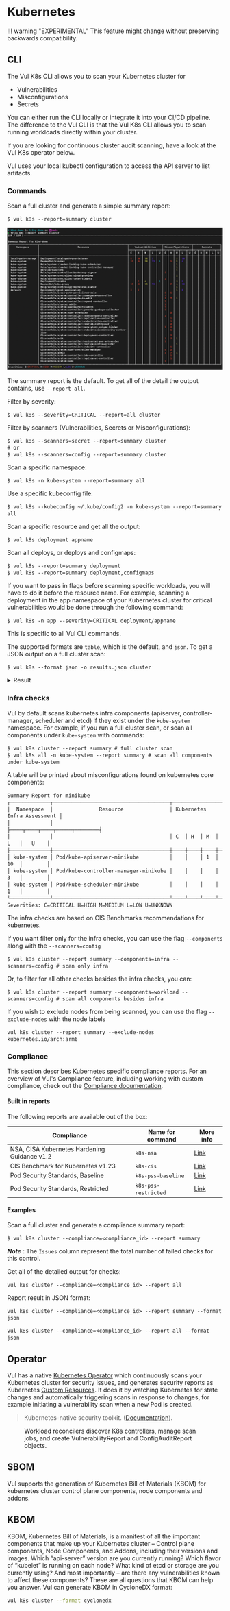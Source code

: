 # Kubernetes

!!! warning "EXPERIMENTAL"
    This feature might change without preserving backwards compatibility.

## CLI
The Vul K8s CLI allows you to scan your Kubernetes cluster for 

- Vulnerabilities
- Misconfigurations
- Secrets
 
You can either run the CLI locally or integrate it into your CI/CD pipeline.
The difference to the Vul CLI is that the Vul K8s CLI allows you to scan running workloads directly within your cluster.

If you are looking for continuous cluster audit scanning, have a look at the Vul K8s operator below.

Vul uses your local kubectl configuration to access the API server to list artifacts.

### Commands

Scan a full cluster and generate a simple summary report:

```
$ vul k8s --report=summary cluster
```

![k8s Summary Report](../../imgs/vul-k8s.png)

The summary report is the default. To get all of the detail the output contains, use `--report all`.

Filter by severity:

```
$ vul k8s --severity=CRITICAL --report=all cluster
```

Filter by scanners (Vulnerabilities, Secrets or Misconfigurations):

```
$ vul k8s --scanners=secret --report=summary cluster
# or
$ vul k8s --scanners=config --report=summary cluster
```

Scan a specific namespace:

```
$ vul k8s -n kube-system --report=summary all
```

Use a specific kubeconfig file:

```
$ vul k8s --kubeconfig ~/.kube/config2 -n kube-system --report=summary all
```

Scan a specific resource and get all the output:

```
$ vul k8s deployment appname
```

Scan all deploys, or deploys and configmaps:

```
$ vul k8s --report=summary deployment
$ vul k8s --report=summary deployment,configmaps
```

If you want to pass in flags before scanning specific workloads, you will have to do it before the resource name.
For example, scanning a deployment in the app namespace of your Kubernetes cluster for critical vulnerabilities would be done through the following command:

```
$ vul k8s -n app --severity=CRITICAL deployment/appname
```
This is specific to all Vul CLI commands.

The supported formats are `table`, which is the default, and `json`.
To get a JSON output on a full cluster scan:

```
$ vul k8s --format json -o results.json cluster
```

<details>
<summary>Result</summary>

```json
{
  "ClusterName": "minikube",
  "Vulnerabilities": [
    {
      "Namespace": "default",
      "Kind": "Deployment",
      "Name": "app",
      "Results": [
        {
          "Target": "ubuntu:latest (ubuntu 22.04)",
          "Class": "os-pkgs",
          "Type": "ubuntu",
          "Vulnerabilities": [
            {
              "VulnerabilityID": "CVE-2016-2781",
              "PkgName": "coreutils",
              "InstalledVersion": "8.32-4.1ubuntu1",
              "Layer": {
                "Digest": "sha256:125a6e411906fe6b0aaa50fc9d600bf6ff9bb11a8651727ce1ed482dc271c24c",
                "DiffID": "sha256:e59fc94956120a6c7629f085027578e6357b48061d45714107e79f04a81a6f0c"
              },
              "SeveritySource": "ubuntu",
              "PrimaryURL": "https://avd.khulnasoft.com/nvd/cve-2016-2781",
              "DataSource": {
                "ID": "ubuntu",
                "Name": "Ubuntu CVE Tracker",
                "URL": "https://git.launchpad.net/ubuntu-cve-tracker"
              },
              "Title": "coreutils: Non-privileged session can escape to the parent session in chroot",
              "Description": "chroot in GNU coreutils, when used with --userspec, allows local users to escape to the parent session via a crafted TIOCSTI ioctl call, which pushes characters to the terminal's input buffer.",
              "Severity": "LOW",
              "CweIDs": [
                "CWE-20"
              ],
              "VendorSeverity": {
                "cbl-mariner": 2,
                "nvd": 2,
                "redhat": 2,
                "ubuntu": 1
              },
              "CVSS": {
                "nvd": {
                  "V2Vector": "AV:L/AC:L/Au:N/C:N/I:P/A:N",
                  "V3Vector": "CVSS:3.0/AV:L/AC:L/PR:L/UI:N/S:C/C:N/I:H/A:N",
                  "V2Score": 2.1,
                  "V3Score": 6.5
                },
                "redhat": {
                  "V2Vector": "AV:L/AC:H/Au:N/C:C/I:C/A:C",
                  "V3Vector": "CVSS:3.0/AV:L/AC:L/PR:N/UI:R/S:C/C:H/I:H/A:H",
                  "V2Score": 6.2,
                  "V3Score": 8.6
                }
              },
              "References": [
                "http://seclists.org/oss-sec/2016/q1/452",
                "http://www.openwall.com/lists/oss-security/2016/02/28/2",
                "http://www.openwall.com/lists/oss-security/2016/02/28/3",
                "https://access.redhat.com/security/cve/CVE-2016-2781",
                "https://cve.mitre.org/cgi-bin/cvename.cgi?name=CVE-2016-2781",
                "https://lists.apache.org/thread.html/rf9fa47ab66495c78bb4120b0754dd9531ca2ff0430f6685ac9b07772@%3Cdev.mina.apache.org%3E",
                "https://lore.kernel.org/patchwork/patch/793178/",
                "https://nvd.nist.gov/vuln/detail/CVE-2016-2781"
              ],
              "PublishedDate": "2017-02-07T15:59:00Z",
              "LastModifiedDate": "2021-02-25T17:15:00Z"
            }
          ]
        }
      ]
    }
  ],
  "Misconfigurations": [
    {
      "Namespace": "default",
      "Kind": "Deployment",
      "Name": "app",
      "Results": [
        {
          "Target": "Deployment/app",
          "Class": "config",
          "Type": "kubernetes",
          "MisconfSummary": {
            "Successes": 20,
            "Failures": 19,
            "Exceptions": 0
          },
          "Misconfigurations": [
            {
              "Type": "Kubernetes Security Check",
              "ID": "KSV001",
              "Title": "Process can elevate its own privileges",
              "Description": "A program inside the container can elevate its own privileges and run as root, which might give the program control over the container and node.",
              "Message": "Container 'app' of Deployment 'app' should set 'securityContext.allowPrivilegeEscalation' to false",
              "Namespace": "builtin.kubernetes.KSV001",
              "Query": "data.builtin.kubernetes.KSV001.deny",
              "Resolution": "Set 'set containers[].securityContext.allowPrivilegeEscalation' to 'false'.",
              "Severity": "MEDIUM",
              "PrimaryURL": "https://avd.khulnasoft.com/misconfig/ksv001",
              "References": [
                "https://kubernetes.io/docs/concepts/security/pod-security-standards/#restricted",
                "https://avd.khulnasoft.com/misconfig/ksv001"
              ],
              "Status": "FAIL",
              "Layer": {},
              "IacMetadata": {
                "Provider": "Kubernetes",
                "Service": "general",
                "StartLine": 121,
                "EndLine": 133
              }
            },
            {
              "Type": "Kubernetes Security Check",
              "ID": "KSV003",
              "Title": "Default capabilities not dropped",
              "Description": "The container should drop all default capabilities and add only those that are needed for its execution.",
              "Message": "Container 'app' of Deployment 'app' should add 'ALL' to 'securityContext.capabilities.drop'",
              "Namespace": "builtin.kubernetes.KSV003",
              "Query": "data.builtin.kubernetes.KSV003.deny",
              "Resolution": "Add 'ALL' to containers[].securityContext.capabilities.drop.",
              "Severity": "LOW",
              "PrimaryURL": "https://avd.khulnasoft.com/misconfig/ksv003",
              "References": [
                "https://kubesec.io/basics/containers-securitycontext-capabilities-drop-index-all/",
                "https://avd.khulnasoft.com/misconfig/ksv003"
              ],
              "Status": "FAIL",
              "Layer": {},
              "IacMetadata": {
                "Provider": "Kubernetes",
                "Service": "general",
                "StartLine": 121,
                "EndLine": 133
              }
            }
          ]
        }
      ]
    },
    {
      "Namespace": "default",
      "Kind": "ConfigMap",
      "Name": "kube-root-ca.crt"
    }
  ]
}

```

</details>



### Infra checks

Vul by default scans kubernetes infra components (apiserver, controller-manager, scheduler and etcd)
if they exist under the `kube-system` namespace. For example, if you run a full cluster scan, or scan all
components under `kube-system` with commands:

```
$ vul k8s cluster --report summary # full cluster scan
$ vul k8s all -n kube-system --report summary # scan all components under kube-system
```

A table will be printed about misconfigurations found on kubernetes core components:

```
Summary Report for minikube
┌─────────────┬──────────────────────────────────────┬─────────────────────────────┐
│  Namespace  │               Resource               │ Kubernetes Infra Assessment │
│             │                                      ├────┬────┬────┬─────┬────────┤
│             │                                      │ C  │ H  │ M  │ L   │   U    │
├─────────────┼──────────────────────────────────────┼────┼────┼────┼─────┼────────┤
│ kube-system │ Pod/kube-apiserver-minikube          │    │    │ 1  │ 10  │        │
│ kube-system │ Pod/kube-controller-manager-minikube │    │    │    │ 3   │        │
│ kube-system │ Pod/kube-scheduler-minikube          │    │    │    │ 1   │        │
└─────────────┴──────────────────────────────────────┴────┴────┴────┴─────┴────────┘
Severities: C=CRITICAL H=HIGH M=MEDIUM L=LOW U=UNKNOWN
```

The infra checks are based on CIS Benchmarks recommendations for kubernetes.


If you want filter only for the infra checks, you can use the flag `--components` along with the `--scanners=config`

```
$ vul k8s cluster --report summary --components=infra --scanners=config # scan only infra
```

Or, to filter for all other checks besides the infra checks, you can:

```
$ vul k8s cluster --report summary --components=workload --scanners=config # scan all components besides infra
```

If you wish to exclude nodes from being scanned, you can use the flag `--exclude-nodes` with the node labels

```
vul k8s cluster --report summary --exclude-nodes kubernetes.io/arch:arm6
```

### Compliance
This section describes Kubernetes specific compliance reports.
For an overview of Vul's Compliance feature, including working with custom compliance, check out the [Compliance documentation](../compliance/compliance.md).

#### Built in reports

The following reports are available out of the box:

| Compliance                                   | Name for command     | More info                                                                                                           |
|----------------------------------------------|----------------------|---------------------------------------------------------------------------------------------------------------------|
| NSA, CISA Kubernetes Hardening Guidance v1.2 | `k8s-nsa`            | [Link](https://media.defense.gov/2022/Aug/29/2003066362/-1/-1/0/CTR_KUBERNETES_HARDENING_GUIDANCE_1.2_20220829.PDF) |
| CIS Benchmark for Kubernetes v1.23           | `k8s-cis`            | [Link](https://www.cisecurity.org/benchmark/kubernetes)                                                             |
| Pod Security Standards, Baseline             | `k8s-pss-baseline`   | [Link](https://kubernetes.io/docs/concepts/security/pod-security-standards/#baseline)                               |
| Pod  Security Standards, Restricted          | `k8s-pss-restricted` | [Link](https://kubernetes.io/docs/concepts/security/pod-security-standards/#restricted)                             |

#### Examples

Scan a full cluster and generate a compliance summary report:

```
$ vul k8s cluster --compliance=<compliance_id> --report summary
```

***Note*** : The `Issues` column represent the total number of failed checks for this control.


Get all of the detailed output for checks:

```
vul k8s cluster --compliance=<compliance_id> --report all
```

Report result in JSON format:

```
vul k8s cluster --compliance=<compliance_id> --report summary --format json
```

```
vul k8s cluster --compliance=<compliance_id> --report all --format json
```

## Operator
Vul has a native [Kubernetes Operator][operator] which continuously scans your Kubernetes cluster for security issues, and generates security reports as Kubernetes [Custom Resources][crd]. It does it by watching Kubernetes for state changes and automatically triggering scans in response to changes, for example initiating a vulnerability scan when a new Pod is created.

> Kubernetes-native security toolkit. ([Documentation][vul-operator]).

<figure>
  <figcaption>Workload reconcilers discover K8s controllers, manage scan jobs, and create VulnerabilityReport and ConfigAuditReport objects.</figcaption>
</figure>

[operator]: https://kubernetes.io/docs/concepts/extend-kubernetes/operator/
[crd]: https://kubernetes.io/docs/concepts/extend-kubernetes/api-extension/custom-resources/
[vul-operator]: https://khulnasoft-lab.github.io/vul-operator/latest

## SBOM

Vul supports the generation of Kubernetes Bill of Materials (KBOM) for kubernetes cluster control plane components, node components and addons.

## KBOM

KBOM, Kubernetes Bill of Materials, is a manifest of all the important components that make up your Kubernetes cluster – Control plane components, Node Components, and Addons, including their versions and images. Which “api-server” version are you currently running? Which flavor of “kubelet” is running on each node? What kind of etcd or storage are you currently using? And most importantly – are there any vulnerabilities known to affect these components? These are all questions that KBOM can help you answer.
Vul can generate KBOM in CycloneDX format:

```sh
vul k8s cluster --format cyclonedx
```